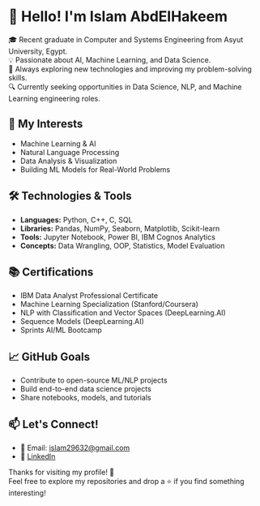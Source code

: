 # 👋 Hello! I'm Islam AbdElHakeem

🎓 Recent graduate in Computer and Systems Engineering from Asyut University, Egypt.  
💡 Passionate about AI, Machine Learning, and Data Science.  
🚀 Always exploring new technologies and improving my problem-solving skills.  
🔍 Currently seeking opportunities in Data Science, NLP, and Machine Learning engineering roles.

## 🧠 My Interests
- Machine Learning & AI
- Natural Language Processing
- Data Analysis & Visualization
- Building ML Models for Real-World Problems

## 🛠️ Technologies & Tools
- **Languages:** Python, C++, C, SQL  
- **Libraries:** Pandas, NumPy, Seaborn, Matplotlib, Scikit-learn  
- **Tools:** Jupyter Notebook, Power BI, IBM Cognos Analytics  
- **Concepts:** Data Wrangling, OOP, Statistics, Model Evaluation

## 📚 Certifications
- IBM Data Analyst Professional Certificate  
- Machine Learning Specialization (Stanford/Coursera)  
- NLP with Classification and Vector Spaces (DeepLearning.AI)  
- Sequence Models (DeepLearning.AI)  
- Sprints AI/ML Bootcamp  

## 📈 GitHub Goals
- Contribute to open-source ML/NLP projects  
- Build end-to-end data science projects  
- Share notebooks, models, and tutorials  

## 📫 Let's Connect!
- 📧 Email: islam29632@gmail.com  
- 💼 [LinkedIn](https://www.linkedin.com/in/islam-ali-736617331)  

Thanks for visiting my profile! 🌟  
Feel free to explore my repositories and drop a ⭐ if you find something interesting!
